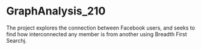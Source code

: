 # GraphAnalysis_210
The project explores the connection between Facebook users, and seeks to find how interconnected any member is from another using Breadth First Searchj.
